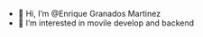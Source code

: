 - 👋 Hi, I’m @Enrique Granados Martinez
- 👀 I’m interested in movile develop and backend

<!---
EnriqueGranadosMartinez/EnriqueGranadosMartinez is a ✨ special ✨ repository because its `README.md` (this file) appears on your GitHub profile.
You can click the Preview link to take a look at your changes.
--->
